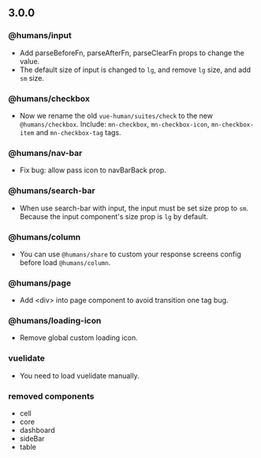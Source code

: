## 3.0.0

### @humans/input

* Add parseBeforeFn, parseAfterFn, parseClearFn props to change the value.
* The default size of input is changed to `lg`, and remove `lg` size, and add `sm` size.

### @humans/checkbox

* Now we rename the old `vue-human/suites/check` to the new `@humans/checkbox`. Include: `mn-checkbox`, `mn-checkbox-icon`, `mn-checkbox-item` and `mn-checkbox-tag` tags.

### @humans/nav-bar

* Fix bug: allow pass icon to navBarBack prop.

### @humans/search-bar

* When use search-bar with input, the input must be set size prop to `sm`. Because the input component's size prop is `lg`
 by default.

### @humans/column

* You can use `@humans/share` to custom your response screens config before load `@humans/column`.

### @humans/page

* Add &lt;div&gt; into page component to avoid transition one tag bug.

### @humans/loading-icon

* Remove global custom loading icon.

### vuelidate

* You need to load vuelidate manually.

### removed components

* cell
* core
* dashboard
* sideBar
* table
